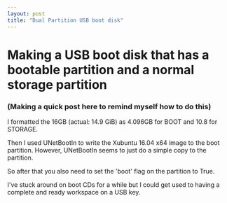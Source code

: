 ```yaml
---
layout: post
title: "Dual Partition USB boot disk"
---
```


# Making a USB boot disk that has a bootable partition and a normal storage partition
### (Making a quick post here to remind myself how to do this)

I formatted the 16GB (actual: 14.9 GiB) as 4.096GB for BOOT and 10.8 for STORAGE.

Then I used UNetBootIn to write the Xubuntu 16.04 x64 image to the boot partition.
However, UNetBootIn seems to just do a simple copy to the partition.

So after that you also need to set the 'boot' flag on the partition to True.

I've stuck around on boot CDs for a while but I could get used to having a complete and ready workspace on a USB key.
